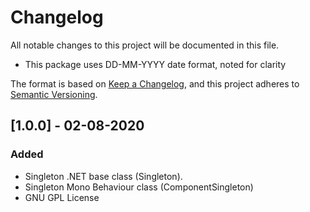 # Changelog
All notable changes to this project will be documented in this file.

* This package uses DD-MM-YYYY date format, noted for clarity

The format is based on [Keep a Changelog](https://keepachangelog.com/en/1.0.0/),
and this project adheres to [Semantic Versioning](https://semver.org/spec/v2.0.0.html).

## [1.0.0] - 02-08-2020
### Added
- Singleton .NET base class (Singleton<T>).
- Singleton Mono Behaviour class (ComponentSingleton<T>)
- GNU GPL License